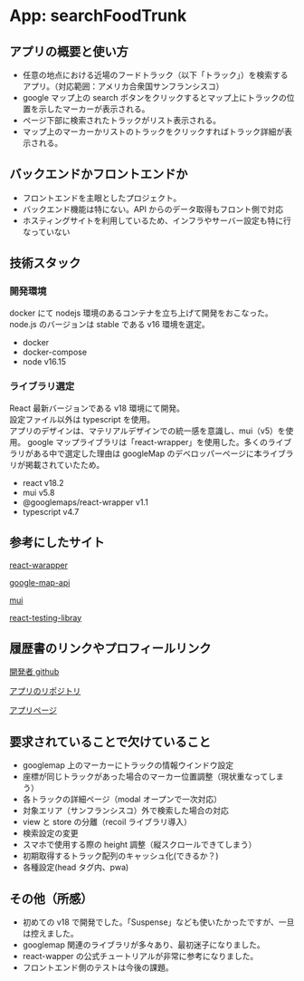 # App: searchFoodTrunk

## アプリの概要と使い方

- 任意の地点における近場のフードトラック（以下「トラック」）を検索するアプリ。（対応範囲：アメリカ合衆国サンフランシスコ）
- google マップ上の search ボタンをクリックするとマップ上にトラックの位置を示したマーカーが表示される。
- ページ下部に検索されたトラックがリスト表示される。
- マップ上のマーカーかリストのトラックをクリックすればトラック詳細が表示される。

## バックエンドかフロントエンドか

- フロントエンドを主眼としたプロジェクト。
- バックエンド機能は特にない。API からのデータ取得もフロント側で対応
- ホスティングサイトを利用しているため、インフラやサーバー設定も特に行なっていない

## 技術スタック

### 開発環境

docker にて nodejs 環境のあるコンテナを立ち上げて開発をおこなった。　　
node.js のバージョンは stable である v16 環境を選定。

- docker
- docker-compose
- node v16.15

### ライブラリ選定

React 最新バージョンである v18 環境にて開発。  
設定ファイル以外は typescript を使用。  
アプリのデザインは、マテリアルデザインでの統一感を意識し、mui（v5）を使用。
google マップライブラリは「react-wrapper」を使用した。多くのライブラリがある中で選定した理由は googleMap のデベロッパーページに本ライブラリが掲載されていたため。

- react v18.2
- mui v5.8
- @googlemaps/react-wrapper v1.1
- typescript v4.7

## 参考にしたサイト

[react-warapper](https://developers.google.com/maps/documentation/javascript/react-map?hl=ja)

[google-map-api](https://developers.google.com/maps/documentation/javascript/reference)

[mui](https://developers.google.com/maps/documentation/javascript/reference)

[react-testing-libray](https://qiita.com/ossan-engineer/items/4757d7457fafd44d2d2f)

## 履歴書のリンクやプロフィールリンク

[開発者 github](https://github.com/junwatanabe72)

[アプリのリポジトリ](https://github.com/junwatanabe72/uberChallenge)

[アプリページ](https://uberchallenge.netlify.app/)

## 要求されていることで欠けていること

- googlemap 上のマーカーにトラックの情報ウインドウ設定
- 座標が同じトラックがあった場合のマーカー位置調整（現状重なってしまう）
- 各トラックの詳細ページ（modal オープンで一次対応）
- 対象エリア（サンフランシスコ）外で検索した場合の対応
- view と store の分離（recoil ライブラリ導入）
- 検索設定の変更
- スマホで使用する際の height 調整（縦スクロールできてしまう）
- 初期取得するトラック配列のキャッシュ化(できるか？)
- 各種設定(head タグ内、pwa)

## その他（所感）

- 初めての v18 で開発でした。「Suspense」なども使いたかったですが、一旦は控えました。
- googlemap 関連のライブラリが多々あり、最初迷子になりました。
- react-wapper の公式チュートリアルが非常に参考になりました。
- フロントエンド側のテストは今後の課題。
